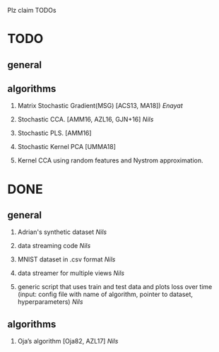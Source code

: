 Plz claim TODOs

# TODO

## general


## algorithms

1. Matrix Stochastic Gradient(MSG) [ACS13, MA18]) *Enayat*

1. Stochastic CCA. [AMM16, AZL16, GJN+16] *Nils*

1. Stochastic PLS. [AMM16]

1. Stochastic Kernel PCA [UMMA18]

1. Kernel CCA using random features and Nystrom approximation.

# DONE

## general

1. Adrian's synthetic dataset *Nils*

1. data streaming code *Nils*

1. MNIST dataset in .csv format *Nils*

1. data streamer for multiple views *Nils*

1. generic script that uses train and test data and plots loss over time (input: config file with name of algorithm, pointer to dataset, hyperparameters) *Nils*

## algorithms

1. Oja’s algorithm [Oja82, AZL17] *Nils*
